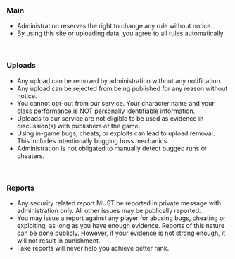 ### Main

+ Administration reserves the right to change any rule without notice.
+ By using this site or uploading data, you agree to all rules automatically.

&nbsp;

### Uploads

+ Any upload can be removed by administration without any notification.
+ Any upload can be rejected from being published for any reason without notice.
+ You cannot opt-out from our service. Your character name and your class performance is NOT personally identifiable information.
+ Uploads to our service are not eligible to be used as evidence in discussion(s) with publishers of the game.
+ Using in-game bugs, cheats, or exploits can lead to upload removal. This includes intentionally bugging boss mechanics.
+ Administration is not obligated to manually detect bugged runs or cheaters.

&nbsp;

 ### Reports

+ Any security related report MUST be reported in private message with administration only. All other issues may be publically reported.
+ You may issue a report against any player for abusing bugs, cheating or exploiting, as long as you have enough evidence. Reports of this nature can be done publicly. However, if your evidence is not strong enough, it will not result in punishment.
+ Fake reports will never help you achieve better rank.
